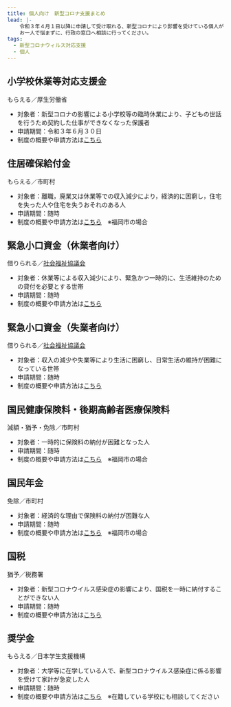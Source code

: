 ```yaml
---
title: 個人向け　新型コロナ支援まとめ
lead: |-
    令和３年４月１日以降に申請して受け取れる、新型コロナにより影響を受けている個人がもらえる補助金、助成金、助成制度などの支援をまとめました。
    お一人で悩まずに、行政の窓口へ相談に行ってください。
tags:
  - 新型コロナウィルス対応支援
  - 個人
---
```


## 小学校休業等対応支援金

もらえる／厚生労働省

<panel text="一日当たりの給付" number="7,500" unit="円"></panel>

- 対象者：新型コロナの影響による小学校等の臨時休業により、子どもの世話を行うため契約した仕事ができなくなった保護者
- 申請期間：令和３年６月３０日
- 制度の概要や申請方法は[こちら](https://www.mhlw.go.jp/content/11909000/000713136.pdf)

## 住居確保給付金

もらえる／市町村

<panel text="福岡市の場合" number="5.6" unit="万円" note="上限"></panel>

- 対象者：離職，廃業又は休業等での収入減少により，経済的に困窮し，住宅を失った人や住宅を失うおそれのある人
- 申請期間：随時
- 制度の概要や申請方法は[こちら](https://www.city.fukuoka.lg.jp/hofuku/seikatujiritu/health/jyukyokakuhokyuhukin.html)　※福岡市の場合

## 緊急小口資金（休業者向け）

借りられる／[社会福祉協議会](https://www.shakyo.or.jp/network/kenshakyo/index.html)

<panel text="コロナ特例の場合" number="20" unit="万円" note="上限"></panel>

<panel text="その他の場合" number="10" unit="万円" note="上限"></panel>

- 対象者：休業等による収入減少により、緊急かつ一時的に、生活維持のための貸付を必要とする世帯
- 申請期間：随時
- 制度の概要や申請方法は[こちら](https://seido-navi.mirasapo-plus.go.jp/supports/287)

## 緊急小口資金（失業者向け）

借りられる／[社会福祉協議会](https://www.shakyo.or.jp/network/kenshakyo/index.html)

<panel text="単身者（月額）" number="15" unit="万円" note="上限"></panel>

<panel text="２人以上（月額）" number="20" unit="万円" note="上限"></panel>

- 対象者：収入の減少や失業等により生活に困窮し、日常生活の維持が困難になっている世帯
- 申請期間：随時
- 制度の概要や申請方法は[こちら](https://seido-navi.mirasapo-plus.go.jp/supports/288)

## 国民健康保険料・後期高齢者医療保険料

減額・猶予・免除／市町村

- 対象者：一時的に保険料の納付が困難となった人
- 申請期間：随時
- 制度の概要や申請方法は[こちら](https://www.city.fukuoka.lg.jp/hofuku/kokuho/hp/new/fukuoka_city_sinngatakorona_2.html)　※福岡市の場合

## 国民年金

免除／市町村

- 対象者：経済的な理由で保険料の納付が困難な人
- 申請期間：随時
- 制度の概要や申請方法は[こちら](https://www.city.fukuoka.lg.jp/hofuku/kokuho/hp/nenkin/02-02.html)　※福岡市の場合

## 国税

猶予／税務署

- 対象者：新型コロナウイルス感染症の影響により、国税を一時に納付することができない人
- 申請期間：随時
- 制度の概要や申請方法は[こちら](https://www.nta.go.jp/taxes/nozei/nofu_konnan/pdf/0020004-143_01.pdf)

## 奨学金

もらえる／日本学生支援機構

- 対象者：大学等に在学している人で、新型コロナウイルス感染症に係る影響を受けて家計が急変した人
- 申請期間：随時
- 制度の概要や申請方法は[こちら](https://www.jasso.go.jp/shogakukin/kyufu/kakei_kyuhen/coronavirus.html)　※在籍している学校にも相談してください
